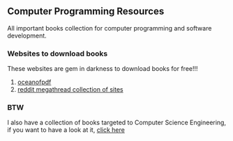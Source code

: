 ## Computer Programming Resources

All important books collection for computer programming and software development.

### Websites to download books

These websites are gem in darkness to download books for free!!!

1. [oceanofpdf](https://oceanofpdf.com/)
2. [reddit megathread collection of sites](https://old.reddit.com/r/Piracy/wiki/megathread/books)


### BTW 

I also have a collection of books targeted to Computer Science Engineering, if you want to have a look at it, [click here](https://github.com/JoydeepMallick/Computer-Science-Engineering-Study-material-B-tech)
